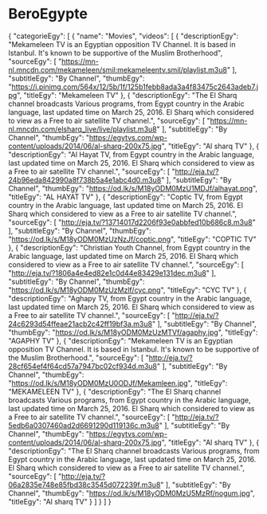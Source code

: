 # BeroEgypte
{
"categorieEgy": [
{
"name": "Movies",
"videos": [
{
"descriptionEgy": "Mekameleen TV is an Egyptian opposition TV Channel. It is based in Istanbul. It's known to be supportive of the Muslim Brotherhood",
"sourceEgy": [
"https://mn-nl.mncdn.com/mekameleen/smil:mekameleentv.smil/playlist.m3u8"
],
"subtitleEgy": "By Channel",
"thumbEgy": "https://i.pinimg.com/564x/12/5b/1f/125b1febb8ada3a4f83475c2643adeb7.jpg",
"titleEgy": "Mekameleen TV"
},
{
"descriptionEgy": "The El Sharq channel broadcasts Various programs, from Egypt country in the Arabic language, last updated time on March 25, 2016. El Sharq which considered to view as a Free to air satellite TV channel.",
"sourceEgy": [
"https://mn-nl.mncdn.com/elsharq_live/live/playlist.m3u8"
],
"subtitleEgy": "By Channel",
"thumbEgy": "https://egytvs.com/wp-content/uploads/2014/06/al-sharq-200x75.jpg",
"titleEgy": "Al sharq TV"
},
{
"descriptionEgy": "Al Hayat TV, from Egypt country in the Arabic language, last updated time on March 25, 2016. El Sharq which considered to view as a Free to air satellite TV channel.",
"sourceEgy": [
"http://eja.tv/?24b96eda842990a8f738b5a4e1abc4d0.m3u8"
],
"subtitleEgy": "By Channel",
"thumbEgy": "https://od.lk/s/M18yODM0MzU1MDJf/alhayat.png",
"titleEgy": "AL HAYAT TV"
},
{
"descriptionEgy": "Coptic TV, from Egypt country in the Arabic language, last updated time on March 25, 2016. El Sharq which considered to view as a Free to air satellite TV channel.",
"sourceEgy": [
"http://eja.tv/?13714017d2206f93e0abbfed10b686c8.m3u8"
],
"subtitleEgy": "By Channel",
"thumbEgy": "https://od.lk/s/M18yODM0MzUzNzJf/coptic.png",
"titleEgy": "COPTIC TV"
},
{
"descriptionEgy": "Christian Youth Channel, from Egypt country in the Arabic language, last updated time on March 25, 2016. El Sharq which considered to view as a Free to air satellite TV channel.",
"sourceEgy": [
"http://eja.tv/?1806a4e4ed82e1c0d44e83429e131dec.m3u8"
],
"subtitleEgy": "By Channel",
"thumbEgy": "https://od.lk/s/M18yODM0MzUzMzlf/cyc.png",
"titleEgy": "CYC TV"
},
{
"descriptionEgy": "Aghapy TV, from Egypt country in the Arabic language, last updated time on March 25, 2016. El Sharq which considered to view as a Free to air satellite TV channel.",
"sourceEgy": [
"http://eja.tv/?24c6293d54ffeae21acb2c42ff19bf3a.m3u8"
],
"subtitleEgy": "By Channel",
"thumbEgy": "https://od.lk/s/M18yODM0MzUzMTVf/agaphy.jpg",
"titleEgy": "AGAPHY TV"
},
{
"descriptionEgy": "Mekameleen TV is an Egyptian opposition TV Channel. It is based in Istanbul. It's known to be supportive of the Muslim Brotherhood.",
"sourceEgy": [
"http://eja.tv/?28cf654ef4f64cd57a7947bc02cf934d.m3u8"
],
"subtitleEgy": "By Channel",
"thumbEgy": "https://od.lk/s/M18yODM0MzU0ODJf/Mekamleen.jpg",
"titleEgy": "MEKAMELEEN TV"
},
{
"descriptionEgy": "The El Sharq channel broadcasts Various programs, from Egypt country in the Arabic language, last updated time on March 25, 2016. El Sharq which considered to view as a Free to air satellite TV channel.",
"sourceEgy": [
"http://eja.tv/?5edb6a0307460ad2d6691290d119136c.m3u8"
],
"subtitleEgy": "By Channel",
"thumbEgy": "https://egytvs.com/wp-content/uploads/2014/06/al-sharq-200x75.jpg",
"titleEgy": "Al sharq TV"
},
{
"descriptionEgy": "The El Sharq channel broadcasts Various programs, from Egypt country in the Arabic language, last updated time on March 25, 2016. El Sharq which considered to view as a Free to air satellite TV channel.",
"sourceEgy": [
"http://eja.tv/?06a2835e748e85fbd38c3545d072239f.m3u8"
],
"subtitleEgy": "By Channel",
"thumbEgy": "https://od.lk/s/M18yODM0MzU5MzRf/nogum.jpg",
"titleEgy": "Al sharq TV"
}
]
}
]
}
